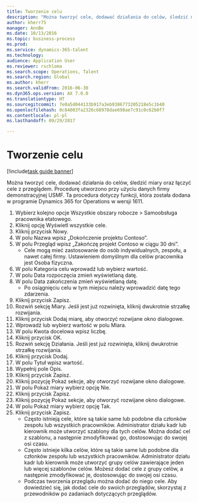 ```yaml
--- 
title: Tworzenie celu
description: "Można tworzyć cele, dodawać działania do celów, śledzić miary oraz łączyć cele z przeglądem."
author: kherr75
manager: AnnBe
ms.date: 10/13/2016
ms.topic: business-process
ms.prod: 
ms.service: dynamics-365-talent
ms.technology: 
audience: Application User
ms.reviewer: rschloma
ms.search.scope: Operations, Talent
ms.search.region: Global
ms.author: kherr
ms.search.validFrom: 2016-06-30
ms.dyn365.ops.version: AX 7.0.0
ms.translationtype: HT
ms.sourcegitcommit: 7e0a5d044133b917a3eb9386773205218e5c1b40
ms.openlocfilehash: 0c84003fa2326c68978dae698ae7c91c0c62b0f7
ms.contentlocale: pl-pl
ms.lasthandoff: 09/29/2017

---
```

# <a name="create-a-goal"></a>Tworzenie celu

[!include[task guide banner](../../includes/task-guide-banner.md)]

Można tworzyć cele, dodawać działania do celów, śledzić miary oraz łączyć cele z przeglądem. Procedurę utworzono przy użyciu danych firmy demonstracyjnej USMF. Ta procedura dotyczy funkcji, która została dodana w programie Dynamics 365 for Operations w wersji 1611.

1. Wybierz kolejno opcje Wszystkie obszary robocze > Samoobsługa pracownika etatowego.
2. Kliknij opcję Wyświetl wszystkie cele.
3. Kliknij przycisk Nowy.
4. W polu Nazwa wpisz „Dokończenie projektu Contoso”.
5. W polu Przegląd wpisz „Zakończę projekt Contoso w ciągu 30 dni”.
    * Cele mogą mieć zastosowanie do osób indywidualnych, zespołu, a nawet całej firmy. Ustawieniem domyślnym dla celów pracownika jest Osoba fizyczna.  
6. W polu Kategoria celu wprowadź lub wybierz wartość.
7. W polu Data rozpoczęcia zmień wyświetlaną datę.
8. W polu Data zakończenia zmień wyświetlaną datę.
    * Po osiągnięciu celu w tym miejscu należy wprowadzić datę tego zdarzenia.  
9. Kliknij przycisk Zapisz.
10. Rozwiń sekcję Miary. Jeśli jest już rozwinięta, kliknij dwukrotnie strzałkę rozwijania.
11. Kliknij przycisk Dodaj miarę, aby otworzyć rozwijane okno dialogowe.
12. Wprowadź lub wybierz wartość w polu Miara.
13. W polu Kwota docelowa wpisz liczbę.
14. Kliknij przycisk OK.
15. Rozwiń sekcję Działania. Jeśli jest już rozwinięta, kliknij dwukrotnie strzałkę rozwijania.
16. Kliknij przycisk Dodaj.
17. W polu Tytuł wpisz wartość.
18. Wypełnij pole Opis.
19. Kliknij przycisk Zapisz.
20. Kliknij pozycję Pokaż sekcje, aby otworzyć rozwijane okno dialogowe.
21. W polu Pokaż miary wybierz opcję Nie.
22. Kliknij przycisk Zapisz.
23. Kliknij pozycję Pokaż sekcje, aby otworzyć rozwijane okno dialogowe.
24. W polu Pokaż miary wybierz opcję Tak.
25. Kliknij przycisk Zapisz.
    * Często istnieją cele, które są takie same lub podobne dla członków zespołu lub wszystkich pracowników.     Administrator działu kadr lub kierownik może utworzyć szablony dla tych celów. Można dodać cel z szablonu, a następnie zmodyfikować go, dostosowując do swojej osi czasu.  
    * Często istnieje kilka celów, które są takie same lub podobne dla członków zespołu lub wszystkich pracowników.     Administrator działu kadr lub kierownik może utworzyć grupy celów zawierające jeden lub więcej szablonów celów. Możesz dodać cele z grupy celów, a następnie zmodyfikować je, dostosowując do swojej osi czasu.  
    * Podczas tworzenia przeglądu można dodać do niego cele. Aby dowiedzieć się, jak dodać cele do swoich przeglądów, skorzystaj z przewodników po zadaniach dotyczących przeglądów.  


